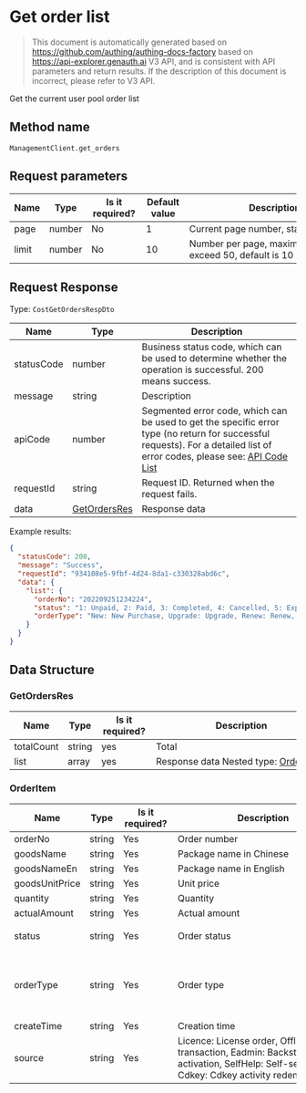# Get order list

<!--
Warning ⚠️:
Do not modify this document directly,
https://github.com/Authing/authing-docs-factory
Use this project to generate
-->

<LastUpdated />

> This document is automatically generated based on https://github.com/authing/authing-docs-factory based on https://api-explorer.genauth.ai V3 API, and is consistent with API parameters and return results. If the description of this document is incorrect, please refer to V3 API.

Get the current user pool order list

## Method name

`ManagementClient.get_orders`

## Request parameters

| Name  | Type   | <div style="width:80px">Is it required?</div> | <div style="width:60px">Default value</div> | <div style="width:300px">Description</div>               | <div style="width:200px">Sample value</div> |
| ----- | ------ | --------------------------------------------- | ------------------------------------------- | -------------------------------------------------------- | ------------------------------------------- |
| page  | number | No                                            | 1                                           | Current page number, starting from 1                     | `1`                                         |
| limit | number | No                                            | 10                                          | Number per page, maximum cannot exceed 50, default is 10 | `10`                                        |

## Request Response

Type: `CostGetOrdersRespDto`

| Name       | Type                                     | Description                                                                                                                                                                                                                                                                                                                                        |
| ---------- | ---------------------------------------- | -------------------------------------------------------------------------------------------------------------------------------------------------------------------------------------------------------------------------------------------------------------------------------------------------------------------------------------------------- |
| statusCode | number                                   | Business status code, which can be used to determine whether the operation is successful. 200 means success.                                                                                                                                                                                                                                       |
| message    | string                                   | Description                                                                                                                                                                                                                                                                                                                                        |
| apiCode    | number                                   | Segmented error code, which can be used to get the specific error type (no return for successful requests). For a detailed list of error codes, please see: [API Code List](https://api-explorer.genauth.ai/?tag=group/%E5%BC%80%E5%8F%91%E5%87%86%E5%A4%87#tag/%E5%BC%80%E5%8F%91%E5%87%86%E5%A4%87/%E9%94%99%E8%AF%AF%E5%A4%84%E7%90%86/apiCode) |
| requestId  | string                                   | Request ID. Returned when the request fails.                                                                                                                                                                                                                                                                                                       |
| data       | <a href="#GetOrdersRes">GetOrdersRes</a> | Response data                                                                                                                                                                                                                                                                                                                                      |

Example results:

```json
{
  "statusCode": 200,
  "message": "Success",
  "requestId": "934108e5-9fbf-4d24-8da1-c330328abd6c",
  "data": {
    "list": {
      "orderNo": "202209251234224",
      "status": "1: Unpaid, 2: Paid, 3: Completed, 4: Cancelled, 5: Expired",
      "orderType": "New: New Purchase, Upgrade: Upgrade, Renew: Renew, Overdue_Correct: Overdue Correction, Overflowed_Correct: Overdue Correction"
    }
  }
}
```

## Data Structure

### <a id="GetOrdersRes"></a> GetOrdersRes

| Name       | Type   | <div style="width:80px">Is it required?</div> | <div style="width:300px">Description</div>                     | <div style="width:200px">Sample value</div> |
| ---------- | ------ | --------------------------------------------- | -------------------------------------------------------------- | ------------------------------------------- |
| totalCount | string | yes                                           | Total                                                          |                                             |
| list       | array  | yes                                           | Response data Nested type: <a href="#OrderItem">OrderItem</a>. |                                             |

### <a id="OrderItem"></a> OrderItem

| Name           | Type   | <div style="width:80px">Is it required?</div> | <div style="width:300px">Description</div>                                                                                                         | <div style="width:200px">Sample value</div>                                                                                           |
| -------------- | ------ | --------------------------------------------- | -------------------------------------------------------------------------------------------------------------------------------------------------- | ------------------------------------------------------------------------------------------------------------------------------------- |
| orderNo        | string | Yes                                           | Order number                                                                                                                                       | `202209251234224`                                                                                                                     |
| goodsName      | string | Yes                                           | Package name in Chinese                                                                                                                            |                                                                                                                                       |
| goodsNameEn    | string | Yes                                           | Package name in English                                                                                                                            |                                                                                                                                       |
| goodsUnitPrice | string | Yes                                           | Unit price                                                                                                                                         |                                                                                                                                       |
| quantity       | string | Yes                                           | Quantity                                                                                                                                           |                                                                                                                                       |
| actualAmount   | string | Yes                                           | Actual amount                                                                                                                                      |                                                                                                                                       |
| status         | string | Yes                                           | Order status                                                                                                                                       | `1: Unpaid, 2: Paid, 3: Completed, 4: Cancelled, 5: Expired`                                                                          |
| orderType      | string | Yes                                           | Order type                                                                                                                                         | `New: New purchase, Upgrade: Upgrade, Renew: Renewal, Overdue_Correct: Overdue correction, Overflowed_Correct: Overflowed correction` |
| createTime     | string | Yes                                           | Creation time                                                                                                                                      |                                                                                                                                       |
| source         | string | Yes                                           | Licence: License order, Offline: Offline transaction, Eadmin: Backstage activation, SelfHelp: Self-service order, Cdkey: Cdkey activity redemption |                                                                                                                                       |

